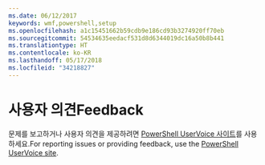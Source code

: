 ```yaml
---
ms.date: 06/12/2017
keywords: wmf,powershell,setup
ms.openlocfilehash: a1c15451662b59cdb9e186cd93b3274920ff70eb
ms.sourcegitcommit: 54534635eedacf531d8d6344019dc16a50b8b441
ms.translationtype: HT
ms.contentlocale: ko-KR
ms.lasthandoff: 05/17/2018
ms.locfileid: "34218827"
---
```

# <a name="feedback"></a><span data-ttu-id="d0188-102">사용자 의견</span><span class="sxs-lookup"><span data-stu-id="d0188-102">Feedback</span></span>
<span data-ttu-id="d0188-103">문제를 보고하거나 사용자 의견을 제공하려면 [PowerShell UserVoice 사이트](http://windowsserver.uservoice.com/forums/301869-powershell)를 사용하세요.</span><span class="sxs-lookup"><span data-stu-id="d0188-103">For reporting issues or providing feedback, use the [PowerShell UserVoice site](http://windowsserver.uservoice.com/forums/301869-powershell).</span></span>
